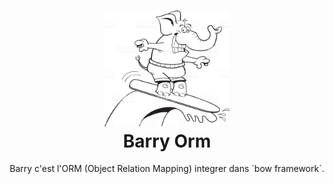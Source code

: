 <h1 align="center">
    <img src="https://github.com/bowphp/arts/blob/master/barry.jpg" width="200px">
    <br/>Barry Orm
</h1>

<p align="center">Barry c'est l'ORM (Object Relation Mapping) integrer dans `bow framework`.</p>